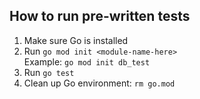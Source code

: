 ## How to run pre-written tests
1. Make sure Go is installed </br>
2. Run ```go mod init <module-name-here>```</br>
Example: ```go mod init db_test``` </br>
3. Run ```go test```</br>
4. Clean up Go environment: ```rm go.mod```
